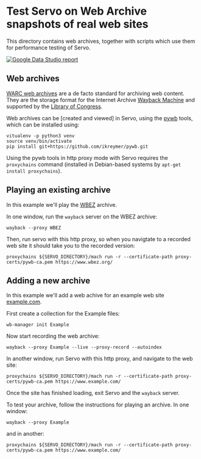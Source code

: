 # Test Servo on Web Archive snapshots of real web sites

This directory contains web archives, together with scripts which use them for performance testing of Servo.

[![Google Data Studio report](https://raw.githubusercontent.com/servo/servo-warc-tests/master/gds-screenshot.png)](https://datastudio.google.com/open/1eYJrJUUbLmvxEu_I-bM7s4fA-HlRvk-p)

## Web archives

[WARC web archives](http://iipc.github.io/warc-specifications/) are a de facto standard for archiving web content. They are the storage format for the Internet Archive [Wayback Machine](https://archive.org/web/) and supported by the [Library of Congress](http://www.loc.gov/preservation/digital/formats/fdd/fdd000236.shtml).

Web archives can be [created and viewed] in Servo, using the [pywb](https://pywb.readthedocs.io) tools, which can be installed using:
```
vitualenv -p python3 venv
source venv/bin/activate
pip install git+https://github.com/ikreymer/pywb.git
```

Using the pywb tools in http proxy mode with Servo requires the `proxychains` command (installed in Debian-based systems by `apt-get install proxychains`).


## Playing an existing archive

In this example we'll play the [WBEZ](https://www.wbez.org/) archive.

In one window, run the `wayback` server on the WBEZ archive:
```
wayback --proxy WBEZ
```

Then, run servo with this http proxy, so when you navigtate to a recorded web site it should take you to the recorded version:
```
proxychains ${SERVO_DIRECTORY}/mach run -r --certificate-path proxy-certs/pywb-ca.pem https://www.wbez.org/
```


## Adding a new archive

In this example we'll add a web achive for an example web site [example.com](https://www.example.com/).

First create a collection for the Example files:
```
wb-manager init Example
```

Now start recording the web archive:
```
wayback --proxy Example --live --proxy-record --autoindex
```

In another window, run Servo with this http proxy, and navigate to the web site:
```
proxychains ${SERVO_DIRECTORY}/mach run -r --certificate-path proxy-certs/pywb-ca.pem https://www.example.com/
```

Once the site has finished loading, exit Servo and the `wayback` server.

To test your archive, follow the instructions for playing an archive. In one window:
```
wayback --proxy Example
```

and in another:
```
proxychains ${SERVO_DIRECTORY}/mach run -r --certificate-path proxy-certs/pywb-ca.pem https://www.example.com/
```
